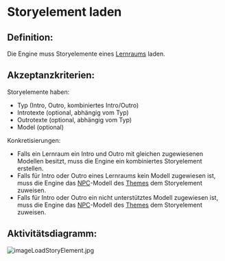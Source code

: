 # Storyelement laden


## Definition:

Die Engine muss Storyelemente eines [Lernraums](Lernraum-GE.md) laden.


## Akzeptanzkriterien:

Storyelemente haben:

- Typ (Intro, Outro, kombiniertes Intro/Outro)
- Introtexte (optional, abhängig vom Typ)
- Outrotexte (optional, abhängig vom Typ)
- Model (optional)

Konkretisierungen:

- Falls ein Lernraum ein Intro und Outro mit gleichen zugewiesenen Modellen besitzt, muss die Engine ein kombiniertes Storyelement erstellen.
- Falls für Intro oder Outro eines Lernraums kein Modell zugewiesen ist, muss die Engine das [NPC](NPC-GE.md)-Modell des [Themes](Theme-GE.md) dem Storyelement zuweisen.
- Falls für Intro oder Outro ein nicht unterstütztes Modell zugewiesen ist, muss die Engine das [NPC](NPC-GE.md)-Modell des [Themes](Theme-GE.md) dem Storyelement zuweisen.


## Aktivitätsdiagramm:

![imageLoadStoryElement.jpg](imageEngineLoadStoryElement.jpg)
